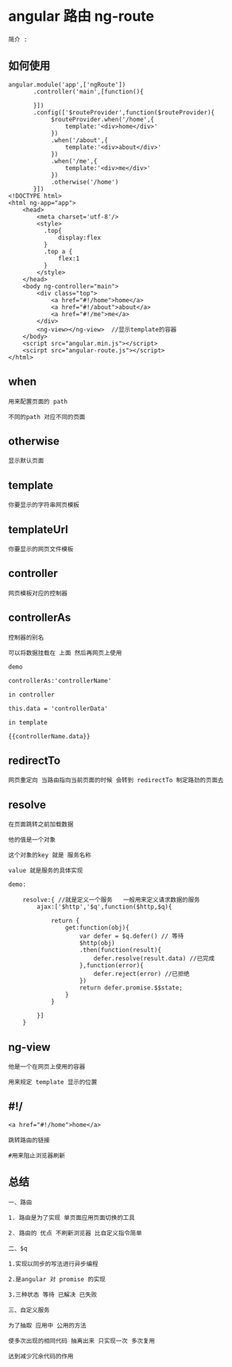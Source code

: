 # angular 路由 ng-route

    简介 :

## 如何使用

    angular.module('app',['ngRoute'])
           .controller('main',[function(){

           }])
           .config(['$routeProvider',function($routeProvider){
                $routeProvider.when('/home',{
                    template:'<div>home</div>'
                })
                .when('/about',{
                    template:'<div>about</div>'
                })
                .when('/me',{
                    template:'<div>me</div>'
                })
                .otherwise('/home')
           }])
    <!DOCTYPE html>
    <html ng-app="app">
        <head>
            <meta charset='utf-8'/>
            <style>
              .top{
                  display:flex
              } 
              .top a {
                  flex:1
              }
            </style>
        </head>
        <body ng-controller="main">
            <div class="top">
                <a href="#!/home">home</a> 
                <a href="#!/about">about</a>
                <a href="#!/me">me</a>
            </div>
            <ng-view></ng-view>  //显示template的容器
        </body>
        <script src="angular.min.js"></script>
        <scirpt src="angular-route.js"></script>
    </html>


## when

    用来配置页面的 path

    不同的path 对应不同的页面

## otherwise

    显示默认页面

## template

    你要显示的字符串网页模板

## templateUrl

    你要显示的网页文件模板

## controller

    网页模板对应的控制器

## controllerAs

    控制器的别名 

    可以将数据挂载在 上面 然后再网页上使用

    demo

    controllerAs:'controllerName'

    in controller 

    this.data = 'controllerData'

    in template

    {{controllerName.data}}

## redirectTo

    网页重定向 当路由指向当前页面的时候 会转到 redirectTo 制定路劲的页面去

## resolve 

    在页面跳转之前加载数据

    他的值是一个对象

    这个对象的key 就是 服务名称 

    value 就是服务的具体实现

    demo:

        resolve:{ //就是定义一个服务   一般用来定义请求数据的服务
            ajax:['$http','$q',function($http,$q){

                return {
                    get:function(obj){
                        var defer = $q.defer() // 等待
                        $http(obj)
                        .then(function(result){
                            defer.resolve(result.data) //已完成
                        },function(error){  
                            defer.reject(error) //已拒绝
                        })
                        return defer.promise.$$state;
                    }
                }

            }]
        }


## ng-view

    他是一个在网页上使用的容器

    用来规定 template 显示的位置

## #!/

    <a href="#!/home">home</a> 

    跳转路由的链接

    #用来阻止浏览器刷新

## 总结

    一、路由

    1. 路由是为了实现 单页面应用页面切换的工具 

    2. 路由的 优点 不刷新浏览器 比自定义指令简单

    二、$q 

    1.实现以同步的写法进行异步编程

    2.是angular 对 promise 的实现

    3.三种状态 等待 已解决 已失败

    三、自定义服务

    为了抽取 应用中 公用的方法

    使多次出现的相同代码 抽离出来 只实现一次 多次复用

    达到减少冗余代码的作用





